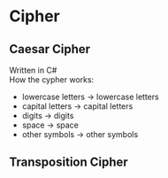 # Cipher

## Caesar Cipher
Written in C#  
How the cypher works:  
- lowercase letters -> lowercase letters  
- capital letters -> capital letters  
- digits -> digits  
- space -> space  
- other symbols -> other symbols

## Transposition Cipher  
